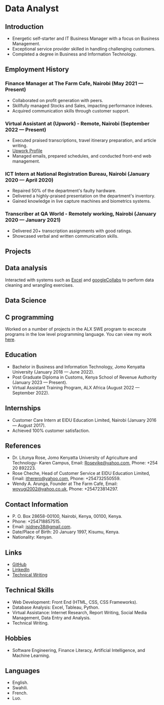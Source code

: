 # Data Analyst


## Introduction
- Energetic self-starter and IT Business Manager with a focus on Business Management.
- Exceptional service provider skilled in handling challenging customers.
- Completed a degree in Business and Information Technology.

## Employment History

### Finance Manager at The Farm Cafe, Nairobi (May 2021 — Present)
- Collaborated on profit generation with peers.
- Skillfully managed Stocks and Sales, impacting performance indexes.
- Acquired communication skills through customer support.

### Virtual Assistant at (Upwork) - Remote, Nairobi (September 2022 — Present)
- Executed praised transcriptions, travel itinerary preparation, and article writing.
- [Upwork Profile](https://www.upwork.com/freelancers/~01b80d5d27c0a15ba9)
- Managed emails, prepared schedules, and conducted front-end web management.

### ICT Intern at National Registration Bureau, Nairobi (January 2020 — April 2020)
- Repaired 50% of the department's faulty hardware.
- Delivered a highly-praised presentation on the department's inventory.
- Gained knowledge in live capture machines and biometrics systems.

### Transcriber at QA World - Remotely working, Nairobi (January 2020 — January 2021)
- Delivered 20+ transcription assignments with good ratings.
- Showcased verbal and written communication skills.
  
## Projects
## Data analysis
Interacted with systems such as [Excel](https://github.com/SidneyOps75/Data_analysis_projects.git) and [googleCollabs](https://drive.google.com/drive/folders/10oKEew4IAexYROFVh2MXhMLLx59RjzKi?usp=drive_link) to perform data cleaning and wrangling exercises.

## Data Science



## C programming 
Worked on a number of projects in the ALX SWE program to excecute programs in the low level programming language.
You can view my work [here]().

## Education
- Bachelor in Business and Information Technology, Jomo Kenyatta University (January 2018 — June 2022).
- Post Graduate Diploma in Customs, Kenya School of Revenue Authority (January 2023 — Present).
- Virtual Assistant Training Program, ALX Africa (August 2022 — September 2022).

## Internships
- Customer Care Intern at EIDU Education Limited, Nairobi (January 2016 — August 2017).
- Achieved 100% customer satisfaction.

## References
- Dr. Litunya Rose, Jomo Kenyatta University of Agriculture and Technology- Karen Campus, Email: Rosevike@yahoo.com, Phone: +254 20 892223.
- Rose Cheche, Head of Customer Service at EIDU Education Limited, Email: itherero@yahoo.com, Phone: +254732550559.
- Wendy A. Arunga, Founder at The Farm Café, Email: woyugi2002@yahoo.co.uk, Phone: +254723814297.

## Contact Information
- P. O. Box 28658-00100, Nairobi, Kenya, 00100, Kenya.
- Phone: +254718857515.
- Email: jsidney38@gmail.com.
- Date/Place of Birth: 20 January 1997, Kisumu, Kenya.
- Nationality: Kenyan.

## Links
- [GitHub](https://github.com/SidneyOps75)
- [LinkedIn](https://www.linkedin.com/in/john-opiyo-b20056141/)
- [Technical Writing](https://johnopiyo.hashnode.dev/)

## Technical Skills
- Web Development: Front End (HTML, CSS, CSS Frameworks).
- Database Analysis: Excel, Tableau, Python.
- Virtual Assistance: Internet Research, Report Writing, Social Media Management, Data Entry and Analysis.
- Technical Writing.

## Hobbies
- Software Engineering, Finance Literacy, Artificial Intelligence, and Machine Learning.

## Languages
- English.
- Swahili.
- French.
- Luo.
